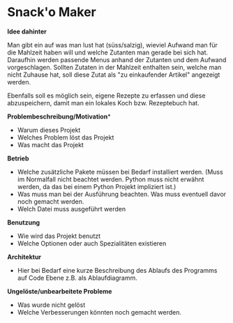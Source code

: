 


# Snack'o Maker

**Idee dahinter**

Man gibt ein auf was man lust hat (süss/salzig), wieviel Aufwand
man für die Mahlzeit haben will und welche Zutanten man gerade bei sich hat.
Daraufhin werden passende Menus anhand der Zutanten und dem Aufwand vorgeschlagen.
Sollten Zutaten in der Mahlzeit enthalten sein, welche man nicht Zuhause hat, soll
diese Zutat als "zu einkaufender Artikel" angezeigt werden.

Ebenfalls soll es möglich sein, eigene Rezepte zu erfassen und diese abzuspeichern, damit man ein lokales
Koch bzw. Rezeptebuch hat.

**Problembeschreibung/Motivation***
 - Warum dieses Projekt
 - Welches Problem löst das Projekt
 - Was macht das Projekt
 
**Betrieb**
 - Welche zusätzliche Pakete müssen bei Bedarf installiert werden. (Muss im Normalfall nicht beachtet werden. Python muss nicht erwähnt werden, da das bei einem Python Projekt impliziert ist.)
 - Was muss man bei der Ausführung beachten. Was muss eventuell davor noch gemacht werden.
 - Welch Datei muss ausgeführt werden

**Benutzung**
- Wie wird das Projekt benutzt
- Welche Optionen oder auch Spezialitäten existieren

**Architektur**
- Hier bei Bedarf eine kurze Beschreibung des Ablaufs des Programms auf Code Ebene z.B. als Ablaufdiagramm.

**Ungelöste/unbearbeitete Probleme**
 - Was wurde nicht gelöst
 - Welche Verbesserungen könnten noch gemacht werden.